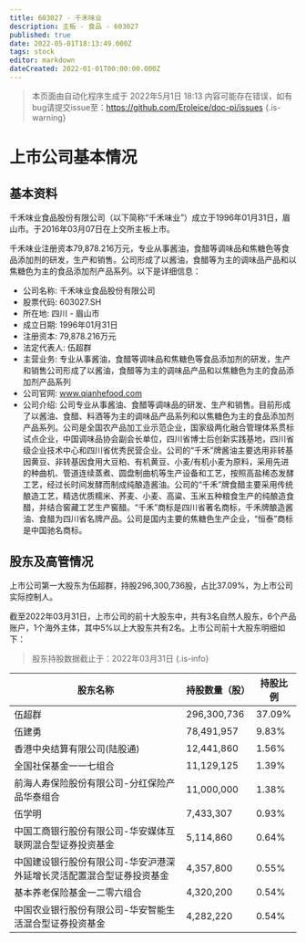 ```yaml
---
title: 603027 - 千禾味业
description: 主板 - 食品 - 603027
published: true
date: 2022-05-01T18:13:49.000Z
tags: stock
editor: markdown
dateCreated: 2022-01-01T00:00:00.000Z
---
```


> 本页面由自动化程序生成于 2022年5月1日 18:13
> 内容可能存在错误，如有bug请提交issue至：https://github.com/Eroleice/doc-pi/issues
{.is-warning}

# 上市公司基本情况

## 基本资料

千禾味业食品股份有限公司（以下简称“千禾味业”）成立于1996年01月31日，眉山市。于2016年03月07日在上交所主板上市。

千禾味业注册资本79,878.216万元，专业从事酱油，食醋等调味品和焦糖色等食品添加剂的研发，生产和销售。公司形成了以酱油，食醋等为主的调味品产品和以焦糖色为主的食品添加剂产品系列。以下是详细信息：

- 公司名称: 千禾味业食品股份有限公司
- 股票代码: 603027.SH
- 所在地: 四川 - 眉山市
- 成立日期: 1996年01月31日
- 注册资本: 79,878.216万元
- 法定代表人: 伍超群
- 主营业务: 专业从事酱油，食醋等调味品和焦糖色等食品添加剂的研发，生产和销售公司形成了以酱油，食醋等为主的调味品产品和以焦糖色为主的食品添加剂产品系列
- 公司官网: www.qianhefood.com
- 公司介绍: 公司专业从事酱油、食醋等调味品的研发、生产和销售。目前形成了以酱油、食醋、料酒等为主的调味品产品系列和以焦糖色为主的食品添加剂产品系列。公司是全国农产品加工业示范企业，国家级两化融合管理体系贯标试点企业，中国调味品协会副会长单位，四川省博士后创新实践基地，四川省级企业技术中心和四川省优秀民营企业。公司的“千禾”牌酱油主要选用非转基因黄豆、非转基因食用大豆粕、有机黄豆、小麦/有机小麦为原料，采用先进的种曲机、管道连续蒸煮、圆盘制曲机等生产设备和工艺，按照高盐稀态发酵工艺，经过长时间发酵而制成纯酿造酱油。公司的“千禾”牌食醋主要采用传统酿造工艺，精选优质糯米、荞麦、小麦、高粱、玉米五种粮食生产的纯酿造食醋，并结合窖藏工艺生产窖醋。“千禾”商标是四川省著名商标，千禾牌酿造酱油、食醋为四川省名牌产品。公司是国内主要的焦糖色生产企业，“恒泰”商标是中国驰名商标。


## 股东及高管情况

上市公司第一大股东为伍超群，持股296,300,736股，占比37.09%，为上市公司实际控制人。

截至2022年03月31日，上市公司的前十大股东中，共有3名自然人股东，6个产品账户，1个海外主体，其中5%以上大股东共有2名。上市公司前十大股东明细如下：

> 股东持股数据截止于：2022年03月31日
{.is-info}

| 股东名称 | 持股数量（股） | 持股比例 |
| --- | --- | --- |
| 伍超群 | 296,300,736 | 37.09% |
| 伍建勇 | 78,491,957 | 9.83% |
| 香港中央结算有限公司(陆股通) | 12,441,860 | 1.56% |
| 全国社保基金一一七组合 | 11,129,125 | 1.39% |
| 前海人寿保险股份有限公司-分红保险产品华泰组合 | 11,000,000 | 1.38% |
| 伍学明 | 7,433,307 | 0.93% |
| 中国工商银行股份有限公司-华安媒体互联网混合型证券投资基金 | 5,114,860 | 0.64% |
| 中国建设银行股份有限公司-华安沪港深外延增长灵活配置混合型证券投资基金 | 4,357,800 | 0.55% |
| 基本养老保险基金一二零六组合 | 4,320,200 | 0.54% |
| 中国农业银行股份有限公司-华安智能生活混合型证券投资基金 | 4,282,220 | 0.54% |




